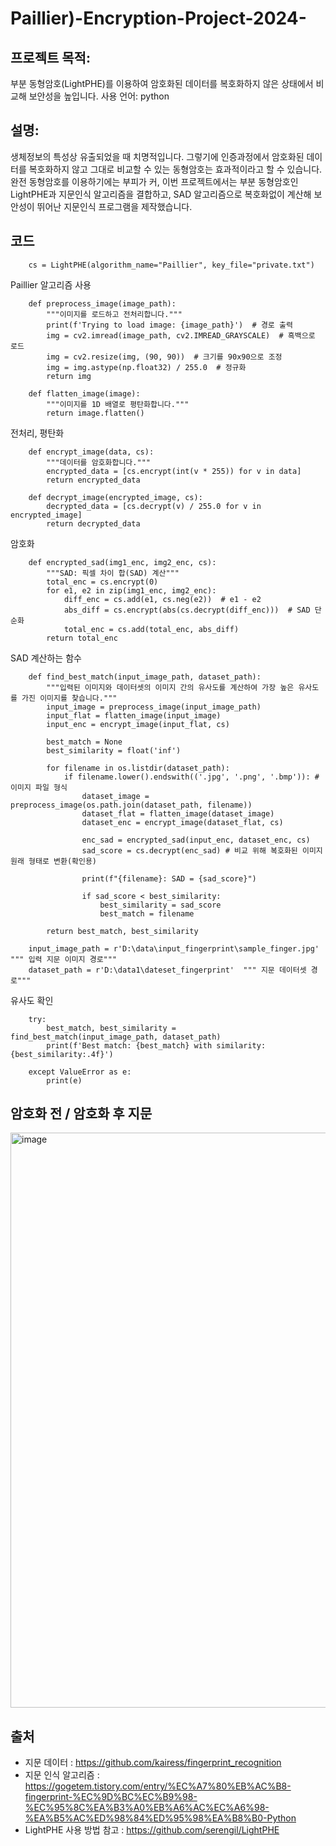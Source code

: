 # Paillier)-Encryption-Project-2024-


## 프로젝트 목적:
부분 동형암호(LightPHE)를 이용하여 암호화된 데이터를 복호화하지 않은 상태에서 비교해 보안성을 높입니다. 
사용 언어: python

## 설명:
생체정보의 특성상 유출되었을 때 치명적입니다. 그렇기에 인증과정에서 암호화된 데이터를 복호화하지 않고 그대로 비교할 수 있는 동형암호는 효과적이라고 할 수 있습니다.
완전 동형암호를 이용하기에는 부피가 커, 이번 프로젝트에서는 부분 동형암호인 LightPHE과 지문인식 알고리즘을 결합하고, SAD 알고리즘으로 복호화없이 계산해 보안성이 뛰어난 지문인식 프로그램을 제작했습니다.

## 코드 

```
    cs = LightPHE(algorithm_name="Paillier", key_file="private.txt")
```
Paillier 알고리즘 사용

```    
    def preprocess_image(image_path):
        """이미지를 로드하고 전처리합니다."""
        print(f'Trying to load image: {image_path}')  # 경로 출력
        img = cv2.imread(image_path, cv2.IMREAD_GRAYSCALE)  # 흑백으로 로드
        img = cv2.resize(img, (90, 90))  # 크기를 90x90으로 조정
        img = img.astype(np.float32) / 255.0  # 정규화
        return img
    
    def flatten_image(image):
        """이미지를 1D 배열로 평탄화합니다."""
        return image.flatten()
```
전처리, 평탄화
    

```
    def encrypt_image(data, cs):
        """데이터를 암호화합니다."""
        encrypted_data = [cs.encrypt(int(v * 255)) for v in data]
        return encrypted_data
    
    def decrypt_image(encrypted_image, cs):
        decrypted_data = [cs.decrypt(v) / 255.0 for v in encrypted_image]
        return decrypted_data
```
암호화


```    
    def encrypted_sad(img1_enc, img2_enc, cs):
        """SAD: 픽셀 차이 합(SAD) 계산"""
        total_enc = cs.encrypt(0)
        for e1, e2 in zip(img1_enc, img2_enc):
            diff_enc = cs.add(e1, cs.neg(e2))  # e1 - e2
            abs_diff = cs.encrypt(abs(cs.decrypt(diff_enc)))  # SAD 단순화
            total_enc = cs.add(total_enc, abs_diff)
        return total_enc
```
SAD 계산하는 함수


```    
    def find_best_match(input_image_path, dataset_path):
        """입력된 이미지와 데이터셋의 이미지 간의 유사도를 계산하여 가장 높은 유사도를 가진 이미지를 찾습니다."""
        input_image = preprocess_image(input_image_path)
        input_flat = flatten_image(input_image)
        input_enc = encrypt_image(input_flat, cs)
    
        best_match = None
        best_similarity = float('inf')
    
        for filename in os.listdir(dataset_path):
            if filename.lower().endswith(('.jpg', '.png', '.bmp')): # 이미지 파일 형식
                dataset_image = preprocess_image(os.path.join(dataset_path, filename))
                dataset_flat = flatten_image(dataset_image)
                dataset_enc = encrypt_image(dataset_flat, cs)
    
                enc_sad = encrypted_sad(input_enc, dataset_enc, cs) 
                sad_score = cs.decrypt(enc_sad) # 비교 위해 복호화된 이미지 원래 형태로 변환(확인용)
    
                print(f"{filename}: SAD = {sad_score}")
    
                if sad_score < best_similarity:
                    best_similarity = sad_score
                    best_match = filename
    
        return best_match, best_similarity
    
    input_image_path = r'D:\data\input_fingerprint\sample_finger.jpg'  """ 입력 지문 이미지 경로"""
    dataset_path = r'D:\data1\dateset_fingerprint'  """ 지문 데이터셋 경로"""
```
유사도 확인


```    
    try:
        best_match, best_similarity = find_best_match(input_image_path, dataset_path)
        print(f'Best match: {best_match} with similarity: {best_similarity:.4f}')
    
    except ValueError as e:
        print(e)
```





## 암호화 전 / 암호화 후 지문
<img width="1918" height="920" alt="image" src="https://github.com/user-attachments/assets/596de617-3dba-4dd6-a39f-94890211b17e" />

## 출처
- 지문 데이터 : https://github.com/kairess/fingerprint_recognition
- 지문 인식 알고리즘 : https://gogetem.tistory.com/entry/%EC%A7%80%EB%AC%B8-fingerprint-%EC%9D%BC%EC%B9%98-%EC%95%8C%EA%B3%A0%EB%A6%AC%EC%A6%98-%EA%B5%AC%ED%98%84%ED%95%98%EA%B8%B0-Python
- LightPHE 사용 방법 참고 : https://github.com/serengil/LightPHE
